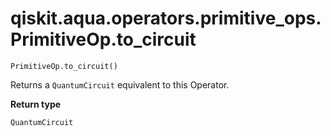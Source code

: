 # qiskit.aqua.operators.primitive\_ops.PrimitiveOp.to\_circuit

`PrimitiveOp.to_circuit()`

Returns a `QuantumCircuit` equivalent to this Operator.

**Return type**

`QuantumCircuit`
